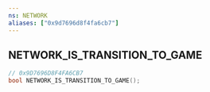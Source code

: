 ```yaml
---
ns: NETWORK
aliases: ["0x9d7696d8f4fa6cb7"]
---
```

## NETWORK_IS_TRANSITION_TO_GAME

```c
// 0x9D7696D8F4FA6CB7
bool NETWORK_IS_TRANSITION_TO_GAME();
```
